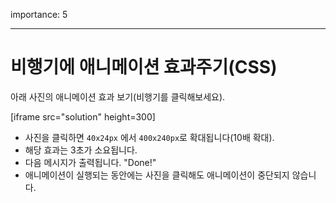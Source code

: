 ﻿importance: 5

---

# 비행기에 애니메이션 효과주기(CSS)

아래 사진의 애니메이션 효과 보기(비행기를 클릭해보세요).

[iframe src="solution" height=300]

- 사진을 클릭하면 `40x24px` 에서 `400x240px`로 확대됩니다(10배 확대).
- 해당 효과는 3초가 소요됩니다.
- 다음 메시지가 출력됩니다. "Done!"
- 애니메이션이 실행되는 동안에는 사진을 클릭해도 애니메이션이 중단되지 않습니다.